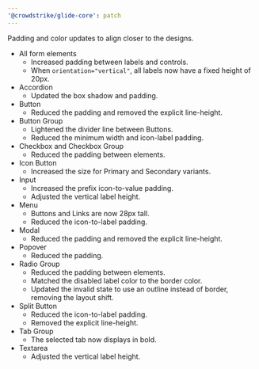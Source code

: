 ```yaml
---
'@crowdstrike/glide-core': patch
---
```


Padding and color updates to align closer to the designs.

- All form elements
  - Increased padding between labels and controls.
  - When `orientation="vertical"`, all labels now have a fixed height of 20px.
- Accordion
  - Updated the box shadow and padding.
- Button
  - Reduced the padding and removed the explicit line-height.
- Button Group
  - Lightened the divider line between Buttons.
  - Reduced the minimum width and icon-label padding.
- Checkbox and Checkbox Group
  - Reduced the padding between elements.
- Icon Button
  - Increased the size for Primary and Secondary variants.
- Input
  - Increased the prefix icon-to-value padding.
  - Adjusted the vertical label height.
- Menu
  - Buttons and Links are now 28px tall.
  - Reduced the icon-to-label padding.
- Modal
  - Reduced the padding and removed the explicit line-height.
- Popover
  - Reduced the padding.
- Radio Group
  - Reduced the padding between elements.
  - Matched the disabled label color to the border color.
  - Updated the invalid state to use an outline instead of border, removing the layout shift.
- Split Button
  - Reduced the icon-to-label padding.
  - Removed the explicit line-height.
- Tab Group
  - The selected tab now displays in bold.
- Textarea
  - Adjusted the vertical label height.
